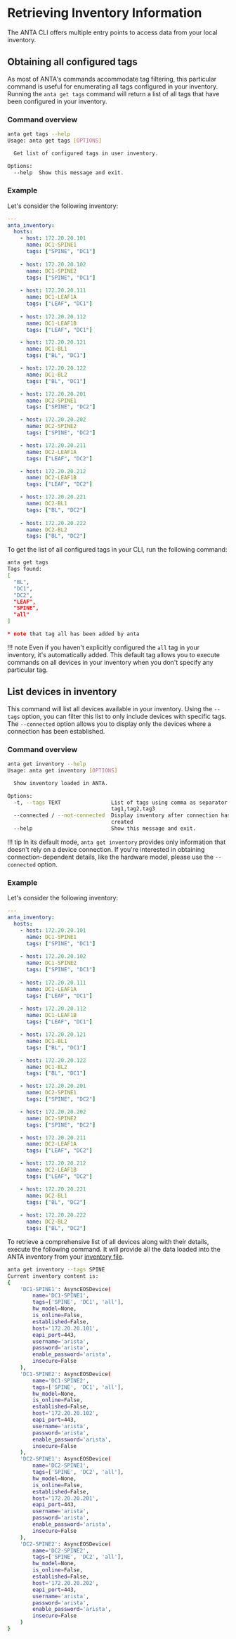 # Retrieving Inventory Information

The ANTA CLI offers multiple entry points to access data from your local inventory.

## Obtaining all configured tags

As most of ANTA's commands accommodate tag filtering, this particular command is useful for enumerating all tags configured in your inventory. Running the `anta get tags` command will return a list of all tags that have been configured in your inventory.

### Command overview

```bash
anta get tags --help
Usage: anta get tags [OPTIONS]

  Get list of configured tags in user inventory.

Options:
  --help  Show this message and exit.
```

### Example

Let's consider the following inventory:

```yaml
---
anta_inventory:
  hosts:
    - host: 172.20.20.101
      name: DC1-SPINE1
      tags: ["SPINE", "DC1"]
    
    - host: 172.20.20.102
      name: DC1-SPINE2
      tags: ["SPINE", "DC1"]
    
    - host: 172.20.20.111
      name: DC1-LEAF1A
      tags: ["LEAF", "DC1"]
    
    - host: 172.20.20.112
      name: DC1-LEAF1B
      tags: ["LEAF", "DC1"]

    - host: 172.20.20.121
      name: DC1-BL1
      tags: ["BL", "DC1"]

    - host: 172.20.20.122
      name: DC1-BL2
      tags: ["BL", "DC1"]

    - host: 172.20.20.201
      name: DC2-SPINE1
      tags: ["SPINE", "DC2"]

    - host: 172.20.20.202
      name: DC2-SPINE2
      tags: ["SPINE", "DC2"]

    - host: 172.20.20.211
      name: DC2-LEAF1A
      tags: ["LEAF", "DC2"]

    - host: 172.20.20.212
      name: DC2-LEAF1B
      tags: ["LEAF", "DC2"]

    - host: 172.20.20.221
      name: DC2-BL1
      tags: ["BL", "DC2"]
      
    - host: 172.20.20.222
      name: DC2-BL2
      tags: ["BL", "DC2"]
```

To get the list of all configured tags in your CLI, run the following command:

```bash
anta get tags
Tags found:
[
  "BL",
  "DC1",
  "DC2",
  "LEAF",
  "SPINE",
  "all"
]

* note that tag all has been added by anta
```

!!! note
    Even if you haven't explicitly configured the `all` tag in your inventory, it's automatically added. This default tag allows you to execute commands on all devices in your inventory when you don't specify any particular tag.

## List devices in inventory

This command will list all devices available in your inventory. Using the `--tags` option, you can filter this list to only include devices with specific tags. The `--connected` option allows you to display only the devices where a connection has been established.

### Command overview

```bash
anta get inventory --help
Usage: anta get inventory [OPTIONS]

  Show inventory loaded in ANTA.

Options:
  -t, --tags TEXT                List of tags using comma as separator:
                                 tag1,tag2,tag3
  --connected / --not-connected  Display inventory after connection has been
                                 created
  --help                         Show this message and exit.
```


!!! tip
    In its default mode, `anta get inventory` provides only information that doesn't rely on a device connection. If you're interested in obtaining connection-dependent details, like the hardware model, please use the `--connected` option.

### Example

Let's consider the following inventory:

```yaml
---
anta_inventory:
  hosts:
    - host: 172.20.20.101
      name: DC1-SPINE1
      tags: ["SPINE", "DC1"]
    
    - host: 172.20.20.102
      name: DC1-SPINE2
      tags: ["SPINE", "DC1"]
    
    - host: 172.20.20.111
      name: DC1-LEAF1A
      tags: ["LEAF", "DC1"]
    
    - host: 172.20.20.112
      name: DC1-LEAF1B
      tags: ["LEAF", "DC1"]

    - host: 172.20.20.121
      name: DC1-BL1
      tags: ["BL", "DC1"]

    - host: 172.20.20.122
      name: DC1-BL2
      tags: ["BL", "DC1"]

    - host: 172.20.20.201
      name: DC2-SPINE1
      tags: ["SPINE", "DC2"]

    - host: 172.20.20.202
      name: DC2-SPINE2
      tags: ["SPINE", "DC2"]

    - host: 172.20.20.211
      name: DC2-LEAF1A
      tags: ["LEAF", "DC2"]

    - host: 172.20.20.212
      name: DC2-LEAF1B
      tags: ["LEAF", "DC2"]

    - host: 172.20.20.221
      name: DC2-BL1
      tags: ["BL", "DC2"]
      
    - host: 172.20.20.222
      name: DC2-BL2
      tags: ["BL", "DC2"]
```

To retrieve a comprehensive list of all devices along with their details, execute the following command. It will provide all the data loaded into the ANTA inventory from your [inventory file](../../usage-inventory-catalog/).

```bash
anta get inventory --tags SPINE
Current inventory content is:
{
    'DC1-SPINE1': AsyncEOSDevice(
        name='DC1-SPINE1',
        tags=['SPINE', 'DC1', 'all'],
        hw_model=None,
        is_online=False,
        established=False,
        host='172.20.20.101',
        eapi_port=443,
        username='arista',
        password='arista',
        enable_password='arista',
        insecure=False
    ),
    'DC1-SPINE2': AsyncEOSDevice(
        name='DC1-SPINE2',
        tags=['SPINE', 'DC1', 'all'],
        hw_model=None,
        is_online=False,
        established=False,
        host='172.20.20.102',
        eapi_port=443,
        username='arista',
        password='arista',
        enable_password='arista',
        insecure=False
    ),
    'DC2-SPINE1': AsyncEOSDevice(
        name='DC2-SPINE1',
        tags=['SPINE', 'DC2', 'all'],
        hw_model=None,
        is_online=False,
        established=False,
        host='172.20.20.201',
        eapi_port=443,
        username='arista',
        password='arista',
        enable_password='arista',
        insecure=False
    ),
    'DC2-SPINE2': AsyncEOSDevice(
        name='DC2-SPINE2',
        tags=['SPINE', 'DC2', 'all'],
        hw_model=None,
        is_online=False,
        established=False,
        host='172.20.20.202',
        eapi_port=443,
        username='arista',
        password='arista',
        enable_password='arista',
        insecure=False
    )
}
```
